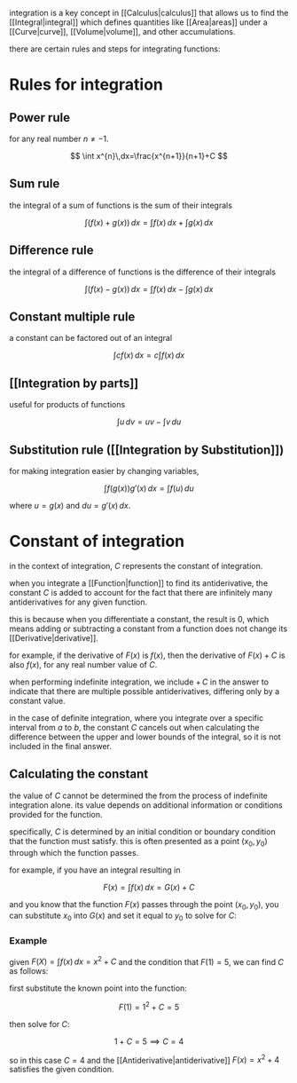 integration is a key concept in [[Calculus|calculus]] that allows us to find the [[Integral|integral]] which defines quantities like [[Area|areas]] under a [[Curve|curve]], [[Volume|volume]], and other accumulations.

there are certain rules and steps for integrating functions:

# Rules for integration

## Power rule

for any real number $n\neq-1$.

$$
\int x^{n}\,dx=\frac{x^{n+1}}{n+1}+C
$$

## Sum rule

the integral of a sum of functions is the sum of their integrals

$$
\int(f(x)+g(x))\,dx=\int f(x)\,dx+\int g(x)\,dx
$$

## Difference rule

the integral of a difference of functions is the difference of their integrals

$$
\int(f(x)-g(x))\,dx=\int f(x)\,dx-\int g(x)\,dx
$$

## Constant multiple rule

a constant can be factored out of an integral

$$
\int cf(x)\,dx=c\int f(x)\,dx
$$

## [[Integration by parts]]

useful for products of functions

$$
\int u\,dv=uv-\int v\,du
$$

## Substitution rule ([[Integration by Substitution]])

for making integration easier by changing variables,

$$
\int f(g(x))g'(x)\,dx=\int f(u)\,du
$$

where $u=g(x)$ and $du=g'(x)\,dx$.

# Constant of integration 

in the context of integration, $C$ represents the constant of integration. 

when you integrate a [[Function|function]] to find its antiderivative, the constant $C$ is added to account for the fact that there are infinitely many antiderivatives for any given function. 

this is because when you differentiate a constant, the result is $0$, which means adding or subtracting a constant from a function does not change its [[Derivative|derivative]].

for example, if the derivative of $F(x)$ is $f(x)$, then the derivative of $F(x) + C$ is also $f(x)$, for any real number value of $C$. 

when performing indefinite integration, we include $+\,C$ in the answer to indicate that there are multiple possible antiderivatives, differing only by a constant value.

in the case of definite integration, where you integrate over a specific interval from $a$ to $b$, the constant $C$ cancels out when calculating the difference between the upper and lower bounds of the integral, so it is not included in the final answer.

## Calculating the constant

the value of $C$ cannot be determined the from the process of indefinite integration alone. its value depends on additional information or conditions provided for the function. 

specifically, $C$ is determined by an initial condition or boundary condition that the function must satisfy. this is often presented as a point $(x_0, y_0)$ through which the function passes.

for example, if you have an integral resulting in 

$$
F(x)=\int f(x)\,dx=G(x)+C
$$

and you know that the function $F(x)$ passes through the point $(x_0, y_0)$, you can substitute $x_0$ into $G(x)$ and set it equal to $y_0$ to solve for $C$:

### Example

given $F(X)=\int f(x)\,dx=x^{2}+C$ and the condition that $F(1)=5$, we can find $C$ as follows:

first substitute the known point into the function:

$$
F(1)=1^{2}+C=5
$$

then solve for $C$:

$$
1+C=5\implies C=4
$$

so in this case $C=4$ and the [[Antiderivative|antiderivative]] $F(x)=x^{2}+4$ satisfies the given condition.
